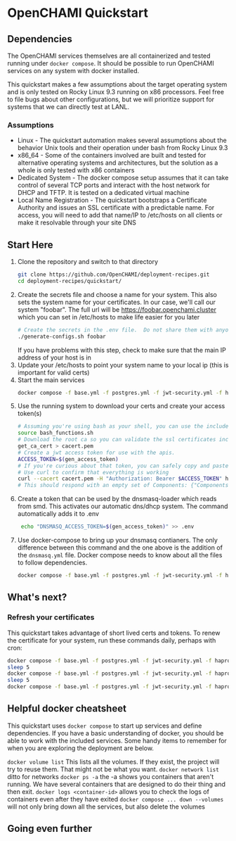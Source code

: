 # OpenCHAMI Quickstart

## Dependencies

The OpenCHAMI services themselves are all containerized and tested running under `docker compose`.  It should be possible to run OpenCHAMI services on any system with docker installed.

This quickstart makes a few assumptions about the target operating system and is only tested on Rocky Linux 9.3 running on x86 processors.  Feel free to file bugs about other configurations, but we will prioritize support for systems that we can directly test at LANL.

### Assumptions

* Linux - The quickstart automation makes several assumptions about the behavior Unix tools and their operation under bash from Rocky Linux 9.3
* x86_64 - Some of the containers involved are built and tested for alternative operating systems and architectures, but the solution as a whole is only tested with x86 containers
* Dedicated System - The docker compose setup assumes that it can take control of several TCP ports and interact with the host network for DHCP and TFTP.  It is tested on a dedicated virtual machine
* Local Name Registration - The quickstart bootstraps a Certificate Authority and issues an SSL certificate with a predictable name.  For access, you will need to add that name/IP to /etc/hosts on all clients or make it resolvable through your site DNS

## Start Here

1. Clone the repository and switch to that directory
   ```bash
   git clone https://github.com/OpenCHAMI/deployment-recipes.git
   cd deployment-recipes/quickstart/
   ```
1. Create the secrets file and choose a name for your system.
   This also sets the system name for your certificates.  In our case, we'll call our system "foobar".  The full url will be https://foobar.openchami.cluster which you can set in /etc/hosts to make life easier for you later
   ```bash
   # Create the secrets in the .env file.  Do not share them with anyone. 
   ./generate-configs.sh foobar
   ```
   If you have problems with this step, check to make sure that the main IP address of your host is in 
1. Update your /etc/hosts to point your system name to your local ip (this is important for valid certs)
1. Start the main services
   ```bash 
   docker compose -f base.yml -f postgres.yml -f jwt-security.yml -f haproxy-api-gateway.yml -f  openchami-svcs.yml -f autocert.yml up -d
   ```
1. Use the running system to download your certs and create your access token(s)
   ```bash
   # Assuming you're using bash as your shell, you can use the included functions to simplify interactions with your new OpenCHAMI system.
   source bash_functions.sh
   # Download the root ca so you can validate the ssl certificates included with your system
   get_ca_cert > cacert.pem
   # Create a jwt access token for use with the apis.
   ACCESS_TOKEN=$(gen_access_token)
   # If you're curious about that token, you can safely copy and paste it into https://jwt.io to learn more.
   # Use curl to confirm that everything is working
   curl --cacert cacert.pem -H "Authorization: Bearer $ACCESS_TOKEN" https://foobar.openchami.cluster/hsm/v2/State/Components
   # This should respond with an empty set of Components: {"Components":[]}
   ```
1. Create a token that can be used by the dnsmasq-loader which reads from smd.  This activates our automatic dns/dhcp system.  The command automatically adds it to .env
   ```bash
    echo "DNSMASQ_ACCESS_TOKEN=$(gen_access_token)" >> .env
    ```
1. Use docker-compose to bring up your dnsmasq contianers.  The only difference between this command and the one above is the addition of the `dnsmasq.yml` file.  Docker compose needs to know about all the files to follow dependencies.
   ```bash
   docker compose -f base.yml -f postgres.yml -f jwt-security.yml -f haproxy-api-gateway.yml -f openchami-svcs.yml -f autocert.yml -f dnsmasq.yml up -d
   ```




## What's next?

### Refresh your certificates

This quickstart takes advantage of short lived certs and tokens.  To renew the certificate for your system, run these commands daily, perhaps with cron:

```bash
docker compose -f base.yml -f postgres.yml -f jwt-security.yml -f haproxy-api-gateway.yml -f openchami-svcs.yml -f autocert.yml -f dnsmasq.yml restart acme-register
sleep 5
docker compose -f base.yml -f postgres.yml -f jwt-security.yml -f haproxy-api-gateway.yml -f openchami-svcs.yml -f autocert.yml -f dnsmasq.yml restart acme-deploy
sleep 5
docker compose -f base.yml -f postgres.yml -f jwt-security.yml -f haproxy-api-gateway.yml -f openchami-svcs.yml -f autocert.yml -f dnsmasq.yml restart haproxy

```

## Helpful docker cheatsheet

This quickstart uses `docker compose` to start up services and define dependencies.  If you have a basic understanding of docker, you should be able to work with the included services.  Some handy items to remember for when you are exploring the deployment are below.


`docker volume list` This lists all the volumes.  If they exist, the project will try to reuse them.  That might not be what you want.
`docker network list` ditto for networks
`docker ps -a` the -a shows you containers that aren't running.  We have several containers that are designed to do their thing and then exit.
`docker logs <container-id>` allows you to check the logs of containers even after they have exited
`docker compose ... down --volumes` will not only bring down all the services, but also delete the volumes

## Going even further